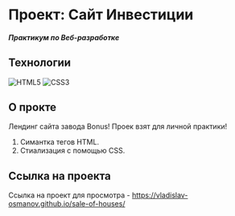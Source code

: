 # Проект: Сайт Инвестиции
##### Практикум по Веб-разработке

## Технологии
![HTML5](https://img.shields.io/badge/-HTML5-e34f26?logo=html5&logoColor=white)
![CSS3](https://img.shields.io/badge/-CSS3-1572b6?logo=css3&logoColor=white)

## О прокте
Лендинг сайта завода Bonus! Проек взят для личной практики! 
1. Симантка тегов HTML.
2. Стиализация с помощью CSS.

## Ссылка на проекта
Ссылка на проект для просмотра - https://vladislav-osmanov.github.io/sale-of-houses/
